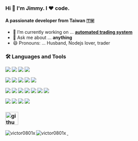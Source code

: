 ### Hi 👋 I'm Jimmy. I ❤️ code.
#### A passionate developer from Taiwan 🇹🇼

- 🚀 I’m currently working on ... **[automated trading system](https://github.com/victor0801x/tw-stk)**
- 💬 Ask me about ... **anything**
- 😄 Pronouns: ... Husband, Nodejs lover, trader

### 🛠 Languages and Tools
![](https://img.shields.io/badge/Language-Node.Js-6aa6f8?style=flat&logoColor=white&logo=node.js)
![](https://img.shields.io/badge/Language-JavaScript-6aa6f8?style=flat&logoColor=white&logo=javascript)
![](https://img.shields.io/badge/Language-C-6aa6f8?style=flat&logoColor=white&logo=c)
![](https://img.shields.io/badge/Language-Bash-6aa6f8?style=flat&logoColor=white&logo=gnu-bash)
<!-- ![](https://img.shields.io/badge/Language-Go-6aa6f8?style=flat&logoColor=white&logo=go) -->

![](https://img.shields.io/badge/Database-PostgreSQL-6aa6f8?style=flat&logoColor=white&logo=postgresql)
![](https://img.shields.io/badge/Database-MariaDB-6aa6f8?style=flat&logoColor=white&logo=mariadb)
![](https://img.shields.io/badge/Database-MySQL-6aa6f8?style=flat&logoColor=white&logo=mysql)
![](https://img.shields.io/badge/Database-Redis-6aa6f8?style=flat&logoColor=white&logo=redis)
![](https://img.shields.io/badge/Database-MongoDB-6aa6f8?style=flat&logoColor=white&logo=mongodb)

![](https://img.shields.io/badge/Tools-Docker-6aa6f8?style=flat&logoColor=white&logo=docker)
![](https://img.shields.io/badge/Tools-Nginx-6aa6f8?style=flat&logoColor=white&logo=nginx)
![](https://img.shields.io/badge/Tools-Git-6aa6f8?style=flat&logoColor=white&logo=git)
![](https://img.shields.io/badge/Tools-Postman-6aa6f8?style=flat&logoColor=white&logo=postman)
![](https://img.shields.io/badge/Tools-Jenkins-6aa6f8?style=flat&logoColor=white&logo=jenkins)
![](https://img.shields.io/badge/Tools-Drone-6aa6f8?style=flat&logoColor=white&logo=drone)
![](https://img.shields.io/badge/Tools-Gitea-6aa6f8?style=flat&logoColor=white&logo=gitea)

![](https://img.shields.io/badge/os-Linux-6aa6f8?style=flat&logoColor=white&logo=linux)
![](https://img.shields.io/badge/os-CentOS-6aa6f8?style=flat&logoColor=white&logo=centos)
![](https://img.shields.io/badge/os-Debian-6aa6f8?style=flat&logoColor=white&logo=debian)
![](https://img.shields.io/badge/IDE-VS_Code-6aa6f8?style=flat&logoColor=white&logo=visual-studio-code)

### [<img src='https://cdn.jsdelivr.net/npm/simple-icons@3.0.1/icons/github.svg' alt='github' height='40'>](https://github.com/victor0801x)

<a href="https://github.com/victor0801x/victor0801x">
<p><img align="left" src="https://github-readme-stats.vercel.app/api?username=victor0801x&show_icons=true&count_private=true&locale=en" alt="victor0801x" /></p>
</a>

<a href="https://github.com/victor0801x/victor0801x">
<p>&nbsp;<img align="left" src="https://github-readme-stats.vercel.app/api/top-langs?username=victor0801x&show_icons=true&locale=en&layout=compact" alt="victor0801x" /></p>
</a>

<!-- ![GitHub metrics](https://metrics.lecoq.io/victor0801x) -->
<!-- ![GitHub Activity Graph](https://activity-graph.herokuapp.com/graph?username=victor0801x) -->
